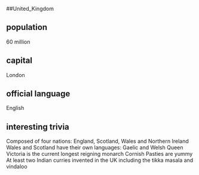 ##United_Kingdom
## population
60 million

## capital
London
 
## official language
English

## interesting trivia
Composed of four nations: England, Scotland, Wales and Northern Ireland
Wales and Scotland have their own languages: Gaelic and Welsh
Queen Victoria is the current longest reigning monarch 
Cornish Pasties are yummy
At least two Indian curries invented in the UK including the tikka masala and vindaloo


